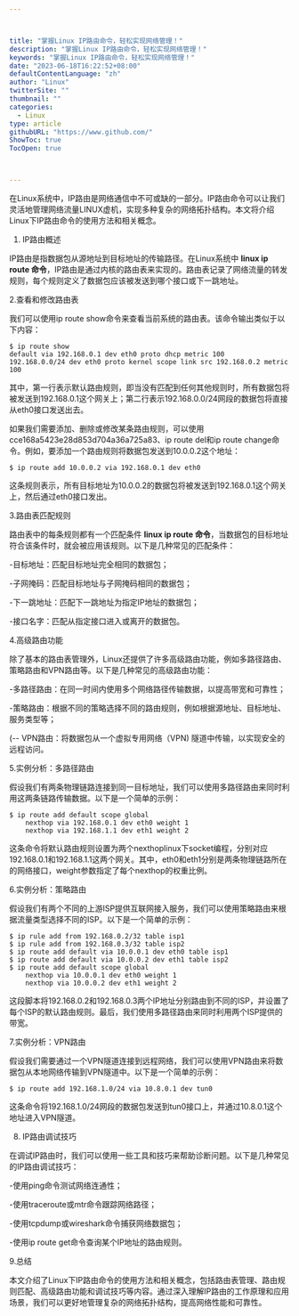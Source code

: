 ```yaml
---



title: "掌握Linux IP路由命令，轻松实现网络管理！"
description: "掌握Linux IP路由命令，轻松实现网络管理！"
keywords: "掌握Linux IP路由命令，轻松实现网络管理！"
date: "2023-06-18T16:22:52+08:00"
defaultContentLanguage: "zh"
author: "Linux"
twitterSite: ""
thumbnail: ""
categories:
  - Linux
type: article
githubURL: "https://www.github.com/"
ShowToc: true
TocOpen: true



---
```


在Linux系统中，IP路由是网络通信中不可或缺的一部分。IP路由命令可以让我们灵活地管理网络流量LINUX虚机，实现多种复杂的网络拓扑结构。本文将介绍Linux下IP路由命令的使用方法和相关概念。

1. IP路由概述

IP路由是指数据包从源地址到目标地址的传输路径。在Linux系统中 **linux ip route 命令**，IP路由是通过内核的路由表来实现的。路由表记录了网络流量的转发规则，每个规则定义了数据包应该被发送到哪个接口或下一跳地址。

2.查看和修改路由表

我们可以使用ip route show命令来查看当前系统的路由表。该命令输出类似于以下内容：

```
$ ip route show
default via 192.168.0.1 dev eth0 proto dhcp metric 100
192.168.0.0/24 dev eth0 proto kernel scope link src 192.168.0.2 metric 100
```

其中，第一行表示默认路由规则，即当没有匹配到任何其他规则时，所有数据包将被发送到192.168.0.1这个网关上；第二行表示192.168.0.0/24网段的数据包将直接从eth0接口发送出去。

如果我们需要添加、删除或修改某条路由规则，可以使用cce168a5423e28d853d704a36a725a83、ip route del和ip route change命令。例如，要添加一个路由规则将数据包发送到10.0.0.2这个地址：

```
$ ip route add 10.0.0.2 via 192.168.0.1 dev eth0
```

这条规则表示，所有目标地址为10.0.0.2的数据包将被发送到192.168.0.1这个网关上，然后通过eth0接口发出。

3.路由表匹配规则

路由表中的每条规则都有一个匹配条件 **linux ip route 命令**，当数据包的目标地址符合该条件时，就会被应用该规则。以下是几种常见的匹配条件：

-目标地址：匹配目标地址完全相同的数据包；

-子网掩码：匹配目标地址与子网掩码相同的数据包；

-下一跳地址：匹配下一跳地址为指定IP地址的数据包；

-接口名字：匹配从指定接口进入或离开的数据包。

4.高级路由功能

除了基本的路由表管理外，Linux还提供了许多高级路由功能，例如多路径路由、策略路由和VPN路由等。以下是几种常见的高级路由功能：

-多路径路由：在同一时间内使用多个网络路径传输数据，以提高带宽和可靠性；

-策略路由：根据不同的策略选择不同的路由规则，例如根据源地址、目标地址、服务类型等；

(-- VPN路由：将数据包从一个虚拟专用网络（VPN) 隧道中传输，以实现安全的远程访问。

5.实例分析：多路径路由

假设我们有两条物理链路连接到同一目标地址，我们可以使用多路径路由来同时利用这两条链路传输数据。以下是一个简单的示例：

```
$ ip route add default scope global
    nexthop via 192.168.0.1 dev eth0 weight 1
    nexthop via 192.168.1.1 dev eth1 weight 2
```

这条命令将默认路由规则设置为两个nexthoplinux下socket编程，分别对应192.168.0.1和192.168.1.1这两个网关。其中，eth0和eth1分别是两条物理链路所在的网络接口，weight参数指定了每个nexthop的权重比例。

6.实例分析：策略路由

假设我们有两个不同的上游ISP提供互联网接入服务，我们可以使用策略路由来根据流量类型选择不同的ISP。以下是一个简单的示例：

```
$ ip rule add from 192.168.0.2/32 table isp1
$ ip rule add from 192.168.0.3/32 table isp2
$ ip route add default via 10.0.0.1 dev eth0 table isp1
$ ip route add default via 10.0.0.2 dev eth1 table isp2
$ ip route add default scope global
    nexthop via 10.0.0.1 dev eth0 weight 1
    nexthop via 10.0.0.2 dev eth1 weight 2
```

这段脚本将192.168.0.2和192.168.0.3两个IP地址分别路由到不同的ISP，并设置了每个ISP的默认路由规则。最后，我们使用多路径路由来同时利用两个ISP提供的带宽。

7.实例分析：VPN路由

假设我们需要通过一个VPN隧道连接到远程网络，我们可以使用VPN路由来将数据包从本地网络传输到VPN隧道中。以下是一个简单的示例：

```
$ ip route add 192.168.1.0/24 via 10.8.0.1 dev tun0
```

这条命令将192.168.1.0/24网段的数据包发送到tun0接口上，并通过10.8.0.1这个地址进入VPN隧道。

8. IP路由调试技巧

在调试IP路由时，我们可以使用一些工具和技巧来帮助诊断问题。以下是几种常见的IP路由调试技巧：

-使用ping命令测试网络连通性；

-使用traceroute或mtr命令跟踪网络路径；

-使用tcpdump或wireshark命令捕获网络数据包；

-使用ip route get命令查询某个IP地址的路由规则。

9.总结

本文介绍了Linux下IP路由命令的使用方法和相关概念，包括路由表管理、路由规则匹配、高级路由功能和调试技巧等内容。通过深入理解IP路由的工作原理和应用场景，我们可以更好地管理复杂的网络拓扑结构，提高网络性能和可靠性。